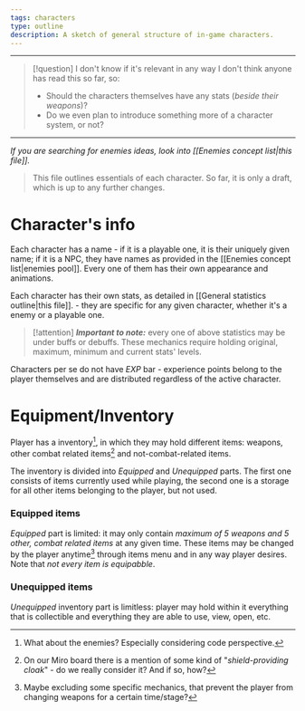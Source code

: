 ```yaml
---
tags: characters
type: outline
description: A sketch of general structure of in-game characters.
---
```


___

>[!question] I don't know if it's relevant in any way
>I don't think anyone has read this so far, so:
>- Should the characters themselves have any stats (*beside their weapons*)?
>- Do we even plan to introduce something more of a character system, or not?

___

*If you are searching for enemies ideas, look into [[Enemies concept list|this file]].*

>This file outlines essentials of each character. So far, it is only a draft, which is up to any further changes.

# Character's info

Each character has a name - if it is a playable one, it is their uniquely given name; if it is a NPC, they have names as provided in the [[Enemies concept list|enemies pool]]. Every one of them has their own appearance and animations.

Each character has their own stats, as detailed in [[General statistics outline|this file]]. - they are specific for any given character, whether it's a enemy or a playable one.

>[!attention] ***Important to note:*** every one of above statistics may be under buffs or debuffs. These mechanics require holding original, maximum, minimum and current stats' levels.

Characters per se do not have *EXP* bar - experience points belong to the player themselves and are distributed regardless of the active character.
# Equipment/Inventory

Player has a inventory[^1], in which they may hold different items: weapons, other combat related items[^2] and not-combat-related items.

The inventory is divided into *Equipped* and *Unequipped* parts. The first one consists of items currently used while playing, the second one is a storage for all other items belonging to the player, but not used.

### Equipped items

*Equipped* part is limited: it may only contain *maximum of 5 weapons and 5 other, combat related items* at any given time. These items may be changed by the player anytime[^3] through items menu and in any way player desires. Note that *not every item is equipabble*.

### Unequipped items

*Unequipped* inventory part is limitless: player may hold within it everything that is collectible and everything they are able to use, view, open, etc.

[^1]: What about the enemies? Especially considering code perspective.
[^2]: On our Miro board there is a mention of some kind of "*shield-providing cloak*" - do we really consider it? And if so, how?
[^3]: Maybe excluding some specific mechanics, that prevent the player from changing weapons for a certain time/stage?